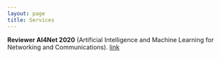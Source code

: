 ```yaml
---
layout: page
title: Services
---
```

**Reviewer AI4Net 2020** (Artificial Intelligence and Machine Learning for Networking and Communications).
[link](https://www.comsoc.org/publications/journals/ieee-jsac/cfp/advances-artificial-intelligence-and-machine-learning)
